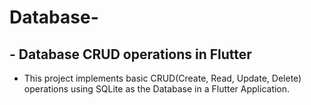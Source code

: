 # Database-
## - Database CRUD operations in Flutter


 - This project implements basic CRUD(Create, Read, Update, Delete) operations using SQLite as the Database in a Flutter Application.
